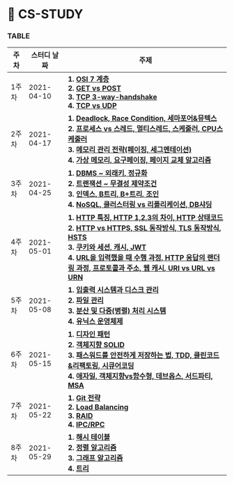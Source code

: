 # 📓 CS-STUDY

### TABLE

| 주차  | 스터디 날짜 | 주제                                                         |
| ----- | ----------- | ------------------------------------------------------------ |
| 1주차 | 2021-04-10  | **1. [OSI 7 계층](https://github.com/workhardslave/cs-study/blob/main/Network/OSI%207%20layers.md)**  <br />**2. [GET vs POST](https://github.com/workhardslave/cs-study/blob/main/Network/GET%20vs%20POST.md)** <br />**3. [TCP 3-way-handshake](https://github.com/workhardslave/cs-study/blob/main/Network/TCP%203-way-handshake.md)**  <br />**4. [TCP vs UDP](https://github.com/workhardslave/cs-study/blob/main/Network/TCP%20vs%20UDP.md)** |
| 2주차    | 2021-04-17 | **1. [Deadlock, Race Condition, 세마포어&뮤텍스](https://github.com/workhardslave/cs-study/blob/main/OS/Deadlock%2C%20Race%20Condition%2C%20%EC%84%B8%EB%A7%88%ED%8F%AC%EC%96%B4%26%EB%AE%A4%ED%85%8D%EC%8A%A4.md)** <br /> **2. [프로세스 vs 스레드, 멀티스레드, 스케줄러, CPU스케줄러](https://github.com/workhardslave/cs-study/blob/main/OS/Process%20vs%20Thread%2C%20CPU%20Scheduling.md)** <br /> **3. [메모리 관리 전략(페이징, 세그멘테이션)](https://github.com/workhardslave/cs-study/blob/main/OS/%EB%A9%94%EB%AA%A8%EB%A6%AC%20%EA%B4%80%EB%A6%AC%20%EC%A0%84%EB%9E%B5.md)** <br /> **4. [가상 메모리, 요구페이징, 페이지 교체 알고리즘](https://github.com/workhardslave/cs-study/blob/main/OS/VM_DP_PRA.md)** <br /> |
| 3주차    | 2021-04-25 | **1. [DBMS ~ 외래키, 정규화](https://github.com/workhardslave/cs-study/blob/main/Database/DBMS%20~%20%EC%99%B8%EB%9E%98%ED%82%A4%2C%20%EC%A0%95%EA%B7%9C%ED%99%94.md)** <br /> **2. [트랜잭션 ~ 무결성 제약조건](https://github.com/workhardslave/cs-study/blob/main/Database/Integrity%26Transaction.md)** <br /> **3. [인덱스, B트리, B+트리, 조인](https://github.com/workhardslave/cs-study/blob/main/Database/Index_B-Tree_B%2BTree_Join.md)** <br /> **4. [NoSQL, 클러스터링 vs 리플리케이션, DB샤딩](https://github.com/workhardslave/cs-study/blob/main/Database/NoSql%2C%20%ED%81%B4%EB%9F%AC%EC%8A%A4%ED%84%B0%EB%A7%81vs%20%EB%A6%AC%ED%94%8C%EB%A6%AC%EC%BC%80%EC%9D%B4%EC%85%98%2C%20DB%EC%83%A4%EB%94%A9.md)** <br />|
| 4주차    | 2021-05-01 | **1. [HTTP 특징, HTTP 1,2,3의 차이, HTTP 상태코드](https://github.com/workhardslave/cs-study/blob/main/Network/HTTP%20%EC%A0%95%EB%A6%AC.md)** <br /> **2. [HTTP vs HTTPS, SSL 동작방식, TLS 동작방식, HSTS](https://github.com/workhardslave/cs-study/blob/main/Network/HTTP_and_HTTPS.md)** <br /> **3. [쿠키와 세션, 캐시, JWT](https://github.com/workhardslave/cs-study/blob/main/Network/Cookie_Session_JWT_Cache.md)** <br /> **4. [URL을 입력했을 때 수행 과정, HTTP 응답의 랜더링 과정, 프로토콜과 주소, 웹 캐시, URI vs URL vs URN](https://github.com/workhardslave/cs-study/blob/main/Network/URL%20%EC%9E%85%EB%A0%A5%2C%20%EB%A0%8C%EB%8D%94%EB%A7%81%20%EA%B3%BC%EC%A0%95%2C%20%EA%B8%B0%ED%83%80%20%EB%84%A4%ED%8A%B8%EC%9B%8C%ED%81%AC%20%ED%94%84%ED%86%A0%EC%BD%9C%EA%B3%BC%20%EC%A3%BC%EC%86%8C%2C%20URI%20vs%20URL%20vs%20URN%2C%20%EC%9B%B9%20%EC%BA%90%EC%8B%9C.md)** <br />|
| 5주차    | 2021-05-08 | **1. [입출력 시스템과 디스크 관리](https://github.com/workhardslave/cs-study/blob/main/OS/IO_System_and_Disk_Management.md)** <br /> **2. [파일 관리](https://github.com/workhardslave/cs-study/blob/main/OS/%ED%8C%8C%EC%9D%BC%20%EA%B4%80%EB%A6%AC.md)** <br /> **3. [분산 및 다중(병렬) 처리 시스템](https://github.com/workhardslave/cs-study/blob/main/OS/%EB%B6%84%EC%82%B0%20%EB%B0%8F%20%EB%8B%A4%EC%A4%91(%EB%B3%91%EB%A0%AC)%20%EC%B2%98%EB%A6%AC%20%EC%8B%9C%EC%8A%A4%ED%85%9C.md)** <br /> **4. [유닉스 운영체제](https://github.com/workhardslave/cs-study/blob/main/OS/%EC%9C%A0%EB%8B%89%EC%8A%A4%20%EC%9A%B4%EC%98%81%EC%B2%B4%EC%A0%9C.md)** <br />|
| 6주차 | 2021-05-15 | **1. [디자인 패턴](https://github.com/workhardslave/cs-study/blob/main/OOP/%EB%94%94%EC%9E%90%EC%9D%B8%20%ED%8C%A8%ED%84%B4.md)**<br />**2. [객체지향 SOLID](https://github.com/workhardslave/cs-study/blob/main/OOP/SOLID%20%EC%9B%90%EC%B9%99.md)**<br />**3. [패스워드를 안전하게 저장하는 법, TDD, 클린코드&리팩토링, 시큐어코딩](https://github.com/workhardslave/cs-study/blob/main/Software%20Engineering/%ED%8C%A8%EC%8A%A4%EC%9B%8C%EB%93%9C%EB%A5%BC%20%EC%95%88%EC%A0%84%ED%95%98%EA%B2%8C%20%EC%A0%80%EC%9E%A5%ED%95%98%EB%8A%94%20%EB%B2%95%2C%20TDD%2C%20%ED%81%B4%EB%A6%B0%EC%BD%94%EB%93%9C%26%EB%A6%AC%ED%8C%A9%ED%86%A0%EB%A7%81%2C%20%EC%8B%9C%ED%81%90%EC%96%B4%EC%BD%94%EB%94%A9.md)**<br />**4. [애자일, 객체지향vs함수형, 데브옵스, 서드파티, MSA](https://github.com/workhardslave/cs-study/blob/main/Software%20Engineering/Agile_OOP_FP_DevOps_TP_MSA.md)**<br /> |
| 7주차    | 2021-05-22 | **1. [Git 전략](https://github.com/workhardslave/cs-study/blob/main/Software%20Engineering/Git%20%EC%A0%84%EB%9E%B5.md)** <br /> **2. [Load Balancing](https://github.com/workhardslave/cs-study/blob/main/Network/Load%20Balancing.md)** <br /> **3. [RAID](https://github.com/workhardslave/cs-study/blob/main/OS/IO_System_and_Disk_Management.md)** <br /> **4. [IPC/RPC](https://github.com/workhardslave/cs-study/blob/main/OS/IPC%26RPC.md)** <br />|
| 8주차    | 2021-05-29 | **1. [해시 테이블](https://github.com/workhardslave/cs-study/blob/main/Data%20Structure/%ED%95%B4%EC%8B%9C%20%ED%85%8C%EC%9D%B4%EB%B8%94.md)** <br /> **2. [정렬 알고리즘](https://github.com/workhardslave/cs-study/blob/main/Algorithm/sort.md)** <br /> **3. [그래프 알고리즘](https://github.com/workhardslave/cs-study/blob/main/Algorithm/%EA%B7%B8%EB%9E%98%ED%94%84%20%EC%95%8C%EA%B3%A0%EB%A6%AC%EC%A6%98.md)** <br /> **4. [트리](https://github.com/workhardslave/cs-study/blob/main/Data%20Structure/tree.md)** <br />|


